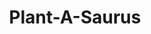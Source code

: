---
layout: gamepage
lang: "en"
title: "Plant-A-Saurus"
description: "Short project description."
cover_image: "/assets/PlantASaurus/plantasaurus_cover.png"
background_image: "/assets/PlantASaurus/plantasaurus_background.jpg"
background_color: "#615aed"

gallery:
  - "/assets/PlantASaurus/1.jpg"

lang_links:
  it: "/it/projects/plantasaurus.html"
  en: "/en/projects/plantasaurus.html"
---